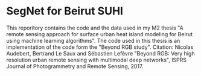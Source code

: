 # SegNet for Beirut SUHI
This reporitory contains the code and the data used in my M2 thesis "A remote sensing approach for surface urban heat island modeling for Beirut using machine learning algorithms".
The code used in this thesis is an implementation of the code form the "Beyond RGB study".
Citation: Nicolas Audebert, Bertrand Le Saux and Sébastien Lefèvre
"Beyond RGB: Very high resolution urban remote sensing with multimodal deep networks", ISPRS Journal of Photogrammetry and Remote Sensing, 2017.
